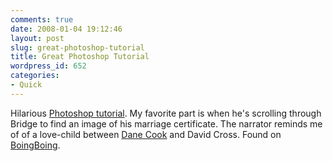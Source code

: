 ```yaml
---
comments: true
date: 2008-01-04 19:12:46
layout: post
slug: great-photoshop-tutorial
title: Great Photoshop Tutorial
wordpress_id: 652
categories:
- Quick
---
```


Hilarious [Photoshop tutorial](http://www.youtube.com/watch?v=U_X5uR7VC4M). My favorite part is when he's scrolling through Bridge to find an image of his marriage certificate. The narrator reminds me of of a love-child between [Dane Cook](http://www.danecook.com/) and David Cross. Found on [BoingBoing](http://www.boingboing.net/).
